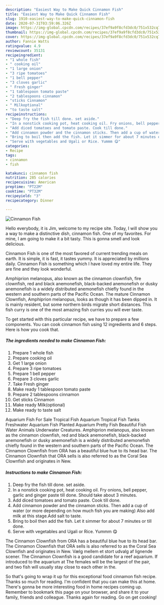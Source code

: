 ```yaml
---
description: "Easiest Way to Make Quick Cinnamon Fish"
title: "Easiest Way to Make Quick Cinnamon Fish"
slug: 1910-easiest-way-to-make-quick-cinnamon-fish
date: 2020-07-31T03:59:06.326Z
image: https://img-global.cpcdn.com/recipes/37ef9a9f8cfd3dc0/751x532cq70/cinnamon-fish-recipe-main-photo.jpg
thumbnail: https://img-global.cpcdn.com/recipes/37ef9a9f8cfd3dc0/751x532cq70/cinnamon-fish-recipe-main-photo.jpg
cover: https://img-global.cpcdn.com/recipes/37ef9a9f8cfd3dc0/751x532cq70/cinnamon-fish-recipe-main-photo.jpg
author: Fannie Watts
ratingvalue: 4.9
reviewcount: 35131
recipeingredient:
- "1 whole fish"
- " cooking oil"
- "1 large onion"
- "3 ripe tomatoes"
- "1 bell pepper"
- "3 cloves garlic"
- " Fresh ginger"
- "1 tablespoon tomato paste"
- "2 tablespoons cinnamon"
- "sticks Cinnamon"
- " Milkoptional"
- "to taste salt"
recipeinstructions:
- "Deep fry the fish till done. set aside."
- "In a nonstick cooking pot, heat cooking oil. Fry onions, bell pepper, garlic and ginger paste till done. Should take about 3 minutes."
- "Add diced tomatoes and tomato paste. Cook till done."
- "Add cinnamon powder and the cinnamon sticks. Then add a cup of water (or more depending on how much fish you are making) Also add milk at this stage.Add salt to taste."
- "Bring to boil then add the fish. Let it simmer for about 7 minutes or till done."
- "Serve with vegetables and Ugali or Rice. Yummm 😋"
categories:
- Recipe
tags:
- cinnamon
- fish

katakunci: cinnamon fish 
nutrition: 285 calories
recipecuisine: American
preptime: "PT22M"
cooktime: "PT32M"
recipeyield: "3"
recipecategory: Dinner

---
```



![Cinnamon Fish](https://img-global.cpcdn.com/recipes/37ef9a9f8cfd3dc0/751x532cq70/cinnamon-fish-recipe-main-photo.jpg)

Hello everybody, it is Jim, welcome to my recipe site. Today, I will show you a way to make a distinctive dish, cinnamon fish. One of my favorites. For mine, I am going to make it a bit tasty. This is gonna smell and look delicious.

Cinnamon Fish is one of the most favored of current trending meals on earth. It is simple, it is fast, it tastes yummy. It is appreciated by millions daily. Cinnamon Fish is something which I have loved my entire life. They are fine and they look wonderful.

Amphiprion melanopus, also known as the cinnamon clownfish, fire clownfish, red and black anemonefish, black-backed anemonefish or dusky anemonefish is a widely distributed anemonefish chiefly found in the western and southern parts of the Pacific Ocean. The mature Cinnamon Clownfish, Amphiprion melanopus, looks as though it has been dipped in. It is mainly resident, but some northern birds migrate short distances. This fish curry is one of the most amazing fish curries you will ever taste.


To get started with this particular recipe, we have to prepare a few components. You can cook cinnamon fish using 12 ingredients and 6 steps. Here is how you cook that.

<!--inarticleads1-->

##### The ingredients needed to make Cinnamon Fish:

1. Prepare 1 whole fish
1. Prepare  cooking oil
1. Get 1 large onion
1. Prepare 3 ripe tomatoes
1. Prepare 1 bell pepper
1. Prepare 3 cloves garlic
1. Take  Fresh ginger
1. Make ready 1 tablespoon tomato paste
1. Prepare 2 tablespoons cinnamon
1. Get sticks Cinnamon
1. Make ready  Milk(optional)
1. Make ready to taste salt


Aquarium Fish For Sale Tropical Fish Aquarium Tropical Fish Tanks Freshwater Aquarium Fish Planted Aquarium Pretty Fish Beautiful Fish Water Animals Underwater Creatures. Amphiprion melanopus, also known as the cinnamon clownfish, red and black anemonefish, black-backed anemonefish or dusky anemonefish is a widely distributed anemonefish chiefly found in the western and southern parts of the Pacific Ocean. The Cinnamon Clownfish from ORA has a beautiful blue hue to its head bar. The Cinnamon Clownfish that ORA sells is also referred to as the Coral Sea Clownfish and originates in New. 

<!--inarticleads2-->

##### Instructions to make Cinnamon Fish:

1. Deep fry the fish till done. set aside.
1. In a nonstick cooking pot, heat cooking oil. Fry onions, bell pepper, garlic and ginger paste till done. Should take about 3 minutes.
1. Add diced tomatoes and tomato paste. Cook till done.
1. Add cinnamon powder and the cinnamon sticks. Then add a cup of water (or more depending on how much fish you are making) Also add milk at this stage.Add salt to taste.
1. Bring to boil then add the fish. Let it simmer for about 7 minutes or till done.
1. Serve with vegetables and Ugali or Rice. Yummm 😋


The Cinnamon Clownfish from ORA has a beautiful blue hue to its head bar. The Cinnamon Clownfish that ORA sells is also referred to as the Coral Sea Clownfish and originates in New. Vælg mellem et stort udvalg af lignende scener. The Cinnamon Clownfish is a good candidate for a reef aquarium. If introduced to the aquarium at The females will be the largest of the pair, and two fish will usually stay close to each other in the. 

So that's going to wrap it up for this exceptional food cinnamon fish recipe. Thanks so much for reading. I'm confident that you can make this at home. There's gonna be more interesting food in home recipes coming up. Remember to bookmark this page on your browser, and share it to your family, friends and colleague. Thanks again for reading. Go on get cooking!
